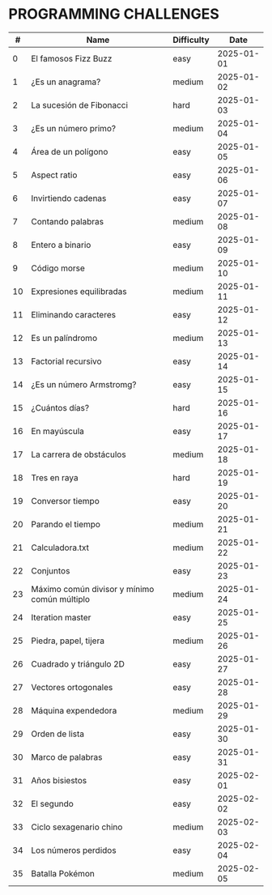 # PROGRAMMING CHALLENGES

| #   | Name                                         | Difficulty | Date       |
| --- | -------------------------------------------- | ---------- | ---------- |
| 0   | El famosos Fizz Buzz                         | easy       | 2025-01-01 |
| 1   | ¿Es un anagrama?                             | medium     | 2025-01-02 |
| 2   | La sucesión de Fibonacci                     | hard       | 2025-01-03 |
| 3   | ¿Es un número primo?                         | medium     | 2025-01-04 |
| 4   | Área de un polígono                          | easy       | 2025-01-05 |
| 5   | Aspect ratio                                 | easy       | 2025-01-06 |
| 6   | Invirtiendo cadenas                          | easy       | 2025-01-07 |
| 7   | Contando palabras                            | medium     | 2025-01-08 |
| 8   | Entero a binario                             | easy       | 2025-01-09 |
| 9   | Código morse                                 | medium     | 2025-01-10 |
| 10  | Expresiones equilibradas                     | medium     | 2025-01-11 |
| 11  | Eliminando caracteres                        | easy       | 2025-01-12 |
| 12  | Es un palíndromo                             | medium     | 2025-01-13 |
| 13  | Factorial recursivo                          | easy       | 2025-01-14 |
| 14  | ¿Es un número Armstromg?                     | easy       | 2025-01-15 |
| 15  | ¿Cuántos días?                               | hard       | 2025-01-16 |
| 16  | En mayúscula                                 | easy       | 2025-01-17 |
| 17  | La carrera de obstáculos                     | medium     | 2025-01-18 |
| 18  | Tres en raya                                 | hard       | 2025-01-19 |
| 19  | Conversor tiempo                             | easy       | 2025-01-20 |
| 20  | Parando el tiempo                            | medium     | 2025-01-21 |
| 21  | Calculadora.txt                              | medium     | 2025-01-22 |
| 22  | Conjuntos                                    | easy       | 2025-01-23 |
| 23  | Máximo común divisor y mínimo común múltiplo | medium     | 2025-01-24 |
| 24  | Iteration master                             | easy       | 2025-01-25 |
| 25  | Piedra, papel, tijera                        | medium     | 2025-01-26 |
| 26  | Cuadrado y triángulo 2D                      | easy       | 2025-01-27 |
| 27  | Vectores ortogonales                         | easy       | 2025-01-28 |
| 28  | Máquina expendedora                          | medium     | 2025-01-29 |
| 29  | Orden de lista                               | easy       | 2025-01-30 |
| 30  | Marco de palabras                            | easy       | 2025-01-31 |
| 31  | Años bisiestos                               | easy       | 2025-02-01 |
| 32  | El segundo                                   | easy       | 2025-02-02 |
| 33  | Ciclo sexagenario chino                      | medium     | 2025-02-03 |
| 34  | Los números perdidos                         | easy       | 2025-02-04 |
| 35  | Batalla Pokémon                              | medium     | 2025-02-05 |
